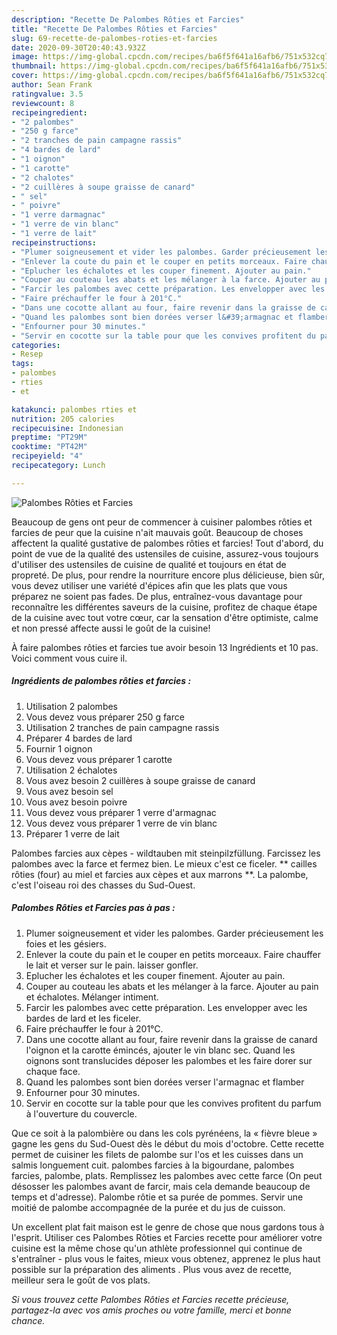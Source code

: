 ```yaml
---
description: "Recette De Palombes Rôties et Farcies"
title: "Recette De Palombes Rôties et Farcies"
slug: 69-recette-de-palombes-roties-et-farcies
date: 2020-09-30T20:40:43.932Z
image: https://img-global.cpcdn.com/recipes/ba6f5f641a16afb6/751x532cq70/palombes-roties-et-farcies-photo-principale-de-la-recette.jpg
thumbnail: https://img-global.cpcdn.com/recipes/ba6f5f641a16afb6/751x532cq70/palombes-roties-et-farcies-photo-principale-de-la-recette.jpg
cover: https://img-global.cpcdn.com/recipes/ba6f5f641a16afb6/751x532cq70/palombes-roties-et-farcies-photo-principale-de-la-recette.jpg
author: Sean Frank
ratingvalue: 3.5
reviewcount: 8
recipeingredient:
- "2 palombes"
- "250 g farce"
- "2 tranches de pain campagne rassis"
- "4 bardes de lard"
- "1 oignon"
- "1 carotte"
- "2 chalotes"
- "2 cuillères à soupe graisse de canard"
- " sel"
- " poivre"
- "1 verre darmagnac"
- "1 verre de vin blanc"
- "1 verre de lait"
recipeinstructions:
- "Plumer soigneusement et vider les palombes. Garder précieusement les foies et les gésiers."
- "Enlever la coute du pain et le couper en petits morceaux. Faire chauffer le lait et verser sur le pain. laisser gonfler."
- "Eplucher les échalotes et les couper finement. Ajouter au pain."
- "Couper au couteau les abats et les mélanger à la farce. Ajouter au pain et échalotes. Mélanger intiment."
- "Farcir les palombes avec cette préparation. Les envelopper avec les bardes de lard et les ficeler."
- "Faire préchauffer le four à 201°C."
- "Dans une cocotte allant au four, faire revenir dans la graisse de canard l&#39;oignon et la carotte émincés, ajouter le vin blanc sec. Quand les oignons sont translucides déposer les palombes et les faire dorer sur chaque face."
- "Quand les palombes sont bien dorées verser l&#39;armagnac et flamber"
- "Enfourner pour 30 minutes."
- "Servir en cocotte sur la table pour que les convives profitent du parfum à l&#39;ouverture du couvercle."
categories:
- Resep
tags:
- palombes
- rties
- et

katakunci: palombes rties et 
nutrition: 205 calories
recipecuisine: Indonesian
preptime: "PT29M"
cooktime: "PT42M"
recipeyield: "4"
recipecategory: Lunch

---
```



![Palombes Rôties et Farcies](https://img-global.cpcdn.com/recipes/ba6f5f641a16afb6/751x532cq70/palombes-roties-et-farcies-photo-principale-de-la-recette.jpg)

Beaucoup de gens ont peur de commencer à cuisiner palombes rôties et farcies de peur que la cuisine n'ait mauvais goût. Beaucoup de choses affectent la qualité gustative de palombes rôties et farcies! Tout d'abord, du point de vue de la qualité des ustensiles de cuisine, assurez-vous toujours d'utiliser des ustensiles de cuisine de qualité et toujours en état de propreté. De plus, pour rendre la nourriture encore plus délicieuse, bien sûr, vous devez utiliser une variété d'épices afin que les plats que vous préparez ne soient pas fades. De plus, entraînez-vous davantage pour reconnaître les différentes saveurs de la cuisine, profitez de chaque étape de la cuisine avec tout votre cœur, car la sensation d'être optimiste, calme et non pressé affecte aussi le goût de la cuisine!

<!--inarticleads1-->

À faire palombes rôties et farcies tue avoir besoin 13 Ingrédients et 10 pas. Voici comment vous cuire il.

##### Ingrédients de palombes rôties et farcies :

1. Utilisation 2 palombes
1. Vous devez vous préparer 250 g farce
1. Utilisation 2 tranches de pain campagne rassis
1. Préparer 4 bardes de lard
1. Fournir 1 oignon
1. Vous devez vous préparer 1 carotte
1. Utilisation 2 échalotes
1. Vous avez besoin 2 cuillères à soupe graisse de canard
1. Vous avez besoin  sel
1. Vous avez besoin  poivre
1. Vous devez vous préparer 1 verre d&#39;armagnac
1. Vous devez vous préparer 1 verre de vin blanc
1. Préparer 1 verre de lait


Palombes farcies aux cèpes - wildtauben mit steinpilzfüllung. Farcissez les palombes avec la farce et fermez bien. Le mieux c&#39;est ce ficeler. ** cailles rôties (four) au miel et farcies aux cèpes et aux marrons **. La palombe, c&#39;est l&#39;oiseau roi des chasses du Sud-Ouest. 

<!--inarticleads2-->

##### Palombes Rôties et Farcies pas à pas :

1. Plumer soigneusement et vider les palombes. Garder précieusement les foies et les gésiers.
1. Enlever la coute du pain et le couper en petits morceaux. Faire chauffer le lait et verser sur le pain. laisser gonfler.
1. Eplucher les échalotes et les couper finement. Ajouter au pain.
1. Couper au couteau les abats et les mélanger à la farce. Ajouter au pain et échalotes. Mélanger intiment.
1. Farcir les palombes avec cette préparation. Les envelopper avec les bardes de lard et les ficeler.
1. Faire préchauffer le four à 201°C.
1. Dans une cocotte allant au four, faire revenir dans la graisse de canard l&#39;oignon et la carotte émincés, ajouter le vin blanc sec. Quand les oignons sont translucides déposer les palombes et les faire dorer sur chaque face.
1. Quand les palombes sont bien dorées verser l&#39;armagnac et flamber
1. Enfourner pour 30 minutes.
1. Servir en cocotte sur la table pour que les convives profitent du parfum à l&#39;ouverture du couvercle.


Que ce soit à la palombière ou dans les cols pyrénéens, la « fièvre bleue » gagne les gens du Sud-Ouest dès le début du mois d&#39;octobre. Cette recette permet de cuisiner les filets de palombe sur l&#39;os et les cuisses dans un salmis longuement cuit. palombes farcies à la bigourdane, palombes farcies, palombe, plats. Remplissez les palombes avec cette farce (On peut désosser les palombes avant de farcir, mais cela demande beaucoup de temps et d&#39;adresse). Palombe rôtie et sa purée de pommes. Servir une moitié de palombe accompagnée de la purée et du jus de cuisson. 

<!--inarticleads1-->

<p>
Un excellent plat fait maison est le genre de chose que nous gardons tous à l'esprit. Utiliser ces Palombes Rôties et Farcies recette pour améliorer votre cuisine est la même chose qu'un athlète professionnel qui continue de s'entraîner - plus vous le faites, mieux vous obtenez, apprenez le plus haut possible sur la préparation des aliments . Plus vous avez de recette, meilleur sera le goût de vos plats.
</p>

<p>
<i>Si vous trouvez cette Palombes Rôties et Farcies recette précieuse, partagez-la avec vos amis proches ou votre famille, merci et bonne chance.</i>
</p>
